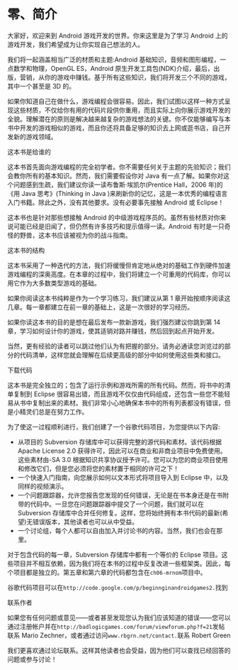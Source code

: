 # 零、简介

大家好，欢迎来到 Android 游戏开发的世界。你来这里是为了学习 Android 上的游戏开发，我们希望成为让你实现自己想法的人。

我们将一起涵盖相当广泛的材质和主题:Android 基础知识，音频和图形编程，一点数学和物理，OpenGL ES，Android 原生开发工具包(NDK)介绍，最后，出版，营销，从你的游戏中赚钱。基于所有这些知识，我们将开发三个不同的游戏，其中一个甚至是 3D 的。

如果你知道自己在做什么，游戏编程会很容易。因此，我们试图以这样一种方式呈现这些材质，不仅给你有用的代码片段供你重用，而且实际上向你展示游戏开发的全貌。理解潜在的原则是解决越来越复杂的游戏想法的关键。你不仅能够编写与本书中开发的游戏相似的游戏，而且你还将具备足够的知识去上网或逛书店，自己开发新的游戏领域。

这本书是给谁的

这本书首先面向游戏编程的完全初学者。你不需要任何关于主题的先验知识；我们会教你所有的基本知识。然而，我们需要假设你对 Java 有一点了解。如果你对这个问题感到生疏，我们建议你读一读布鲁斯·埃凯尔(Prentice Hall，2006 年)的《用 Java 思考》(Thinking in Java )来刷新你的记忆，这是一本优秀的编程语言入门书籍。除此之外，没有其他要求。没有必要事先接触 Android 或 Eclipse！

这本书也是针对那些想接触 Android 的中级游戏程序员的。虽然有些材质对你来说可能已经是旧闻了，但仍然有许多技巧和提示值得一读。Android 有时是一只奇怪的野兽，这本书应该被视为你的战斗指南。

这本书的结构

这本书采用了一种迭代的方法，我们将缓慢但肯定地从绝对的基础工作到硬件加速游戏编程的深奥高度。在本章的过程中，我们将建立一个可重用的代码库，你可以用它作为大多数类型游戏的基础。

如果你阅读这本书纯粹是作为一个学习练习，我们建议从第 1 章开始按顺序阅读这几章。每一章都建立在前一章的基础上，这是一次很好的学习经历。

如果你读这本书的目的是想在最后发布一款新游戏，我们强烈建议你跳到第 14 章，学习如何设计你的游戏，使其适销对路并赚钱，然后回到起点开始开发。

当然，更有经验的读者可以跳过他们认为有把握的部分。请务必通读您浏览过的部分的代码清单，这样您就会理解在后续更高级的部分中如何使用这些类和接口。

下载代码

这本书是完全独立的；包含了运行示例和游戏所需的所有代码。然而，将书中的清单复制到 Eclipse 很容易出错，而且游戏不仅仅由代码组成，还包含一些您不能轻易从书中复制出来的素材。我们非常小心地确保本书中的所有列表都没有错误，但是小精灵们总是在努力工作。

为了使这一过程顺利进行，我们创建了一个谷歌代码项目，为您提供以下内容:

*   从项目的 Subversion 存储库中可以获得完整的源代码和素材。该代码根据 Apache License 2.0 获得许可，因此可以在商业和非商业项目中免费使用。这些素材由-SA 3.0 根据知识共享协议授予许可。您可以为您的商业项目使用和修改它们，但是您必须将您的素材置于相同的许可之下！
*   一个快速入门指南，向您展示如何以文本形式将项目导入到 Eclipse 中，以及同样的视频演示。
*   一个问题跟踪器，允许您报告您发现的任何错误，无论是在书本身还是在书附带的代码中。一旦您在问题跟踪器中提交了一个问题，我们就可以在 Subversion 存储库中合并任何修复。这样，您将始终拥有本书代码的最新(希望)无错误版本，其他读者也可以从中受益。
*   一个讨论组，每个人都可以自由加入并讨论书的内容。当然，我们也会在那里。

对于包含代码的每一章，Subversion 存储库中都有一个等价的 Eclipse 项目。这些项目并不相互依赖，因为我们将在本书的过程中反复改进一些框架类。因此，每个项目都是独立的。第五章和第六章的代码都包含在`ch06-mrnom`项目中。

谷歌代码项目可以在`http://code.google.com/p/beginnginandroidgames2.`找到

联系作者

如果您有任何问题或意见——或者甚至发现您认为我们应该知道的错误——您可以通过注册帐户并在`http://badlogicgames.com/forum/viewforum.php?f=21`发帖联系 Mario Zechner，或者通过访问`www.rbgrn.net/contact.`联系 Robert Green

我们更喜欢通过论坛联系。这样其他读者也会受益，因为他们可以查找已经回答的问题或参与讨论！